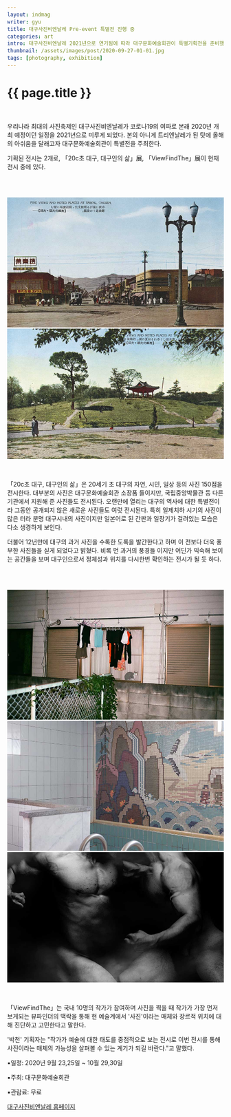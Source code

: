 ```yaml
---
layout: indmag
writer: gyu
title: 대구사진비엔날레 Pre-event 특별전 진행 중
categories: art
intro: 대구사진비엔날레 2021년으로 연기됨에 따라 대구문화예술회관이 특별기획전을 준비했다.
thumbnail: /assets/images/post/2020-09-27-01-01.jpg
tags: [photography, exhibition]
---
```


# {{ page.title }}

<br>

우리나라 최대의 사진축제인 대구사진비엔날레가 코로나19의 여파로 본래 2020년 개최 예정이던 일정을 2021년으로 미루게 되었다. 본의 아니게 트리엔날레가 된 탓에 올해의 아쉬움을 달래고자 대구문화예술회관이 특별전을 주최한다.



기획된 전시는 2개로, 「20c초 대구, 대구인의 삶」展, 「ViewFindThe」展이 현재 전시 중에 있다.

<br>
<br>

![20c deagu photo](/assets/images/post/2020-09-27-01-01.jpg)
![20c deagu photo](/assets/images/post/2020-09-27-01-02.jpg)

<br>

「20c초 대구, 대구인의 삶」은 20세기 초 대구의 자연, 시민, 일상 등의 사진 150점을 전시한다. 대부분의 사진은 대구문화예술회관 소장품 들이지만, 국립중앙박물관 등 다른 기관에서 지원해 준 사진들도 전시된다. 오랜만에 열리는 대구의 역사에 대한 특별전이라 그동안 공개되지 않은 새로운 사진들도 여럿 전시된다. 특히 일제치하 시기의 사진이 많은 터라 분명 대구시내의 사진이지만 일본어로 된 간판과 일장기가 걸려있는 모습은 다소 생경하게 보인다.

더불어 12년만에 대구의 과거 사진을 수록한 도록을 발간한다고 하며 이 전보다 더욱 풍부한 사진들을 싣게 되었다고 밝혔다. 비록 먼 과거의 풍경들 이지만 어딘가 익숙해 보이는 공간들을 보며 대구인으로서 정체성과 위치를 다시한번 확인하는 전시가 될 듯 하다. 

<br>
<br>

![viewfindthe exhibition photo](/assets/images/post/2020-09-27-01-03.jpg)
![viewfindthe exhibition photo](/assets/images/post/2020-09-27-01-04.jpg)
![viewfindthe exhibition photo](/assets/images/post/2020-09-27-01-05.jpg)

<br>

「ViewFindThe」는 국내 10명의 작가가 참여하며 사진을 찍을 때 작가가 가장 먼저 보게되는 뷰파인더의 맥락을 통해 현 예술계에서 '사진'이라는 매체와 장르적 위치에 대해 진단하고 고민한다고 말한다.

'박천' 기획자는 "작가가 예술에 대한 태도를 중점적으로 보는 전시로 이번 전시를 통해 사진이라는 매체의 가능성을 살펴볼 수 있는 계기가 되길 바란다."고 말했다.




▪일정: 2020년 9월 23,25일 ~ 10월 29,30일  

▪주최: 대구문화예술회관 

▪관람료: 무료



[대구사진비엔날레 홈페이지](http://www.daeguphoto.com)